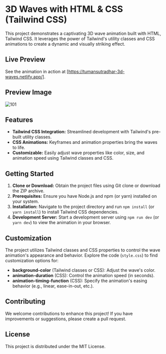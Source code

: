 # 3D Waves with HTML & CSS (Tailwind CSS)

This project demonstrates a captivating 3D wave animation built with HTML, Tailwind CSS. It leverages the power of Tailwind's utility classes and CSS animations to create a dynamic and visually striking effect.

## Live Preview

See the animation in action at [https://tumansutradhar-3d-waves.netlify.app/].

## Preview Image

![101](https://github.com/tumansutradhar/3D-Waves/assets/121193864/e58dede8-72ab-4a47-8951-5896327bbda0)

## Features

- **Tailwind CSS Integration:** Streamlined development with Tailwind's pre-built utility classes.
- **CSS Animations:** Keyframes and animation properties bring the waves to life.
- **Customizable:** Easily adjust wave properties like color, size, and animation speed using Tailwind classes and CSS.

## Getting Started

1. **Clone or Download:** Obtain the project files using Git clone or download the ZIP archive.
2. **Prerequisites:** Ensure you have Node.js and npm (or yarn) installed on your system.
3. **Installation:** Navigate to the project directory and run `npm install` (or `yarn install`) to install Tailwind CSS dependencies.
4. **Development Server:** Start a development server using `npm run dev` (or `yarn dev`) to view the animation in your browser.

## Customization

The project utilizes Tailwind classes and CSS properties to control the wave animation's appearance and behavior. Explore the code (`style.css`) to find customization options for:

- **background-color** (Tailwind classes or CSS): Adjust the wave's color.
- **animation-duration** (CSS): Control the animation speed (in seconds).
- **animation-timing-function** (CSS): Specify the animation's easing behavior (e.g., linear, ease-in-out, etc.).

## Contributing

We welcome contributions to enhance this project! If you have improvements or suggestions, please create a pull request.

## License

This project is distributed under the MIT License.
